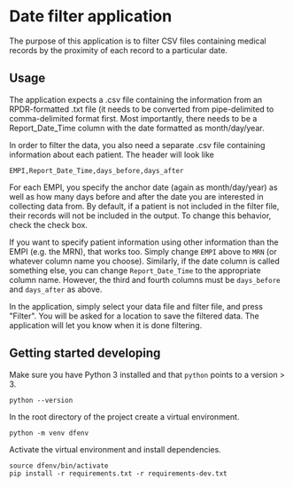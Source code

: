 # Date filter application

The purpose of this application is to filter CSV files containing medical records by the proximity of each record to a particular date.

## Usage

The application expects a .csv file containing the information from an RPDR-formatted .txt file
(it needs to be converted from pipe-delimited to comma-delimited format first. Most importantly,
there needs to be a Report\_Date\_Time column with the date formatted as month/day/year.

In order to filter the data, you also need a separate .csv file containing information about each
patient. The header will look like
```
EMPI,Report_Date_Time,days_before,days_after
```
For each EMPI, you specify the anchor date (again as month/day/year) as well as how many days
before and after the date you are interested in collecting data from. By default, if a patient is
not included in the filter file, their records will not be included in the output. To change this
behavior, check the check box.

If you want to specify patient information using other information than the EMPI (e.g. the MRN),
that works too. Simply change `EMPI` above to `MRN` (or whatever column name you choose).
Similarly, if the date column is called something else, you can change `Report_Date_Time` to the
appropriate column name. However, the third and fourth columns must be `days_before` and
`days_after` as above.

In the application, simply select your data file and filter file, and press "Filter". You will be
asked for a location to save the filtered data. The application will let you know when it is done
filtering.

## Getting started developing

Make sure you have Python 3 installed and that `python` points to a version > 3.
```
python --version
```
In the root directory of the project create a virtual environment.
```
python -m venv dfenv
```
Activate the virtual environment and install dependencies.
```
source dfenv/bin/activate
pip install -r requirements.txt -r requirements-dev.txt
```
